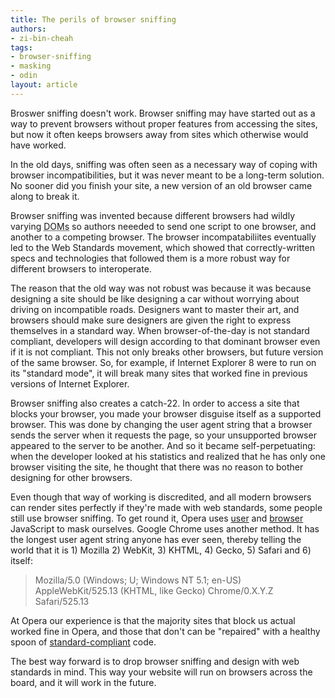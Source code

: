 ```yaml
---
title: The perils of browser sniffing
authors:
- zi-bin-cheah
tags:
- browser-sniffing
- masking
- odin
layout: article
---
```

<p>Broswer sniffing doesn&#39;t work. Browser sniffing may have started out as a way to prevent browsers without proper features from accessing the sites, but now it often  keeps browsers away from sites which otherwise would have worked.</p>

<p>In the  old days, sniffing was often seen as a necessary way of coping with browser incompatibilities, but it was never meant to be a long-term solution. No sooner did you finish your site, a new version of an old browser came along to break it. </p>

<p>Browser sniffing was invented because different browsers had wildly varying <abbr title="Document Object Models">DOMs</abbr> so authors neeeded to send one script to one browser, and another to a competing browser. The browser incompatabiliites eventually led to the Web Standards movement, which showed that correctly-written specs  and technologies that followed them is a more robust way for different browsers to interoperate.</p>

<p>The reason that the old way was not robust was because it was because designing a site should be  like designing a car without worrying about driving on incompatible roads. Designers want to master their art, and browsers should make sure designers are given the right to express themselves in a standard way. When browser-of-the-day is not standard compliant, developers will design according to that dominant browser even if it is not compliant. This not only breaks other browsers, but future version of the same browser. So, for example, if Internet Explorer 8 were to run on its &quot;standard mode&quot;, it will break many sites that worked fine in previous versions of Internet Explorer.</p>

<p>Browser sniffing also creates a catch-22. In order to access a site that blocks your browser, you made your browser disguise itself as a supported browser. This was done by changing  the user agent string that a browser sends the server when it requests the page, so your unsupported browser appeared to the server to be another. And so it became self-perpetuating: when the developer looked at his statistics and realized that he has only one browser visiting the site, he thought that there was no reason to bother designing for other browsers.</p>
<p>Even though that way of working is discredited, and all modern browsers can render sites perfectly if they&#39;re made with web standards, some people still use browser sniffing. To get round it, Opera uses <a href="http://www.opera.com/support/tutorials/userjs/">user</a> and <a href="http://www.opera.com/docs/browserjs/">browser</a> JavaScript to mask ourselves. Google Chrome uses another method. It has the longest user agent string anyone has ever seen, thereby telling the world that it is 1) Mozilla 2) WebKit, 3) KHTML, 4) Gecko, 5) Safari and 6) itself: </p>
<blockquote>Mozilla/5.0 (Windows; U; Windows NT 5.1; en-US) AppleWebKit/525.13 (KHTML, like Gecko) Chrome/0.X.Y.Z Safari/525.13</blockquote>

<p>At Opera our experience is  that the majority sites that block us actual worked fine in Opera, and those that don&#39;t can be &quot;repaired&quot; with a healthy spoon of <a href="http://www.opera.com/docs/specs/">standard-compliant</a> code.</p>
<p>The best way forward is to drop browser sniffing and design with web standards in mind. This way your website will run on browsers across the board, and it will work in the future.</p>
